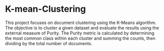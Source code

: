 # K-mean-Clustering
This project focuses on document clustering using the K-Means algorithm. The objective is to cluster a given dataset and evaluate the results using the external measure of Purity. The Purity metric is calculated by determining the most common class within each cluster and summing the counts, then dividing by the total number of documents. 
